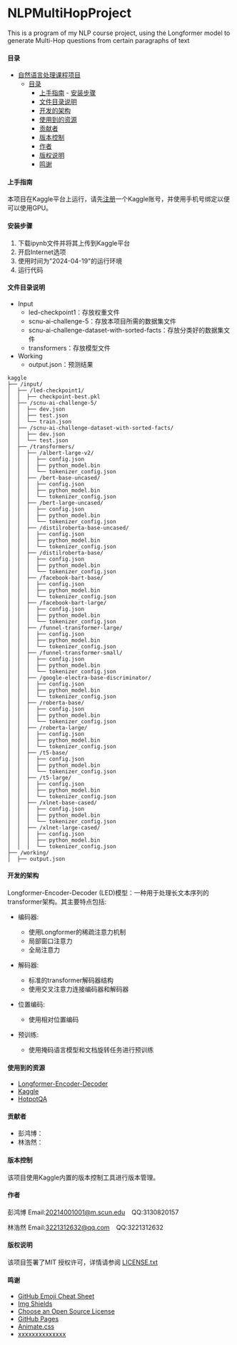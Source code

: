 # NLPMultiHopProject
This is a program of my NLP course project, using the Longformer model to generate Multi-Hop questions from certain paragraphs of text

#### 目录

- [自然语言处理课程项目](#自然语言处理课程项目)
  - [目录](#目录)
    - [上手指南](#上手指南)
          - [安装步骤](#安装步骤)
    - [文件目录说明](#文件目录说明)
    - [开发的架构](#开发的架构)
    - [使用到的资源](#使用到的资源)
    - [贡献者](#贡献者)
    - [版本控制](#版本控制)
    - [作者](#作者)
    - [版权说明](#版权说明)
    - [鸣谢](#鸣谢)

#### 上手指南

本项目在Kaggle平台上运行，请先[注册](https://www.kaggle.com/signup)一个Kaggle账号，并使用手机号绑定以便可以使用GPU。


#### 安装步骤

1. 下载ipynb文件并将其上传到Kaggle平台
2. 开启Internet选项
3. 使用时间为"2024-04-19"的运行环境
4. 运行代码


#### 文件目录说明

- Input
  - led-checkpoint1：存放权重文件
  - scnu-ai-challenge-5：存放本项目所需的数据集文件
  - scnu-ai-challenge-dataset-with-sorted-facts：存放分类好的数据集文件
  - transformers：存放模型文件
- Working
  - output.json：预测结果 

```
kaggle 
├── /input/
│  ├── /led-checkpoint1/
│  │  ├── checkpoint-best.pkl
│  ├── /scnu-ai-challenge-5/
│  │  ├── dev.json
│  │  ├── test.json
│  │  └── train.json
│  ├── /scnu-ai-challenge-dataset-with-sorted-facts/
│  │  ├── dev.json
│  │  └── test.json
│  ├── /transformers/
│  │  ├── /albert-large-v2/
│  │  │  ├── config.json
│  │  │  ├── python_model.bin
│  │  │  └── tokenizer_config.json
│  │  ├── /bert-base-uncased/
│  │  │  ├── config.json
│  │  │  ├── python_model.bin
│  │  │  └── tokenizer_config.json
│  │  ├── /bert-large-uncased/
│  │  │  ├── config.json
│  │  │  ├── python_model.bin
│  │  │  └── tokenizer_config.json
│  │  ├── /distilroberta-base-uncased/
│  │  │  ├── config.json
│  │  │  ├── python_model.bin
│  │  │  └── tokenizer_config.json
│  │  ├── /distilroberta-base/
│  │  │  ├── config.json
│  │  │  ├── python_model.bin
│  │  │  └── tokenizer_config.json
│  │  ├── /facebook-bart-base/
│  │  │  ├── config.json
│  │  │  ├── python_model.bin
│  │  │  └── tokenizer_config.json
│  │  ├── /facebook-bart-large/
│  │  │  ├── config.json
│  │  │  ├── python_model.bin
│  │  │  └── tokenizer_config.json
│  │  ├── /funnel-transformer-large/
│  │  │  ├── config.json
│  │  │  ├── python_model.bin
│  │  │  └── tokenizer_config.json
│  │  ├── /funnel-transformer-small/
│  │  │  ├── config.json
│  │  │  ├── python_model.bin
│  │  │  └── tokenizer_config.json
│  │  ├── /google-electra-base-discriminator/
│  │  │  ├── config.json
│  │  │  ├── python_model.bin
│  │  │  └── tokenizer_config.json
│  │  ├── /roberta-base/
│  │  │  ├── config.json
│  │  │  ├── python_model.bin
│  │  │  └── tokenizer_config.json
│  │  ├── /roberta-large/
│  │  │  ├── config.json
│  │  │  ├── python_model.bin
│  │  │  └── tokenizer_config.json
│  │  ├── /t5-base/
│  │  │  ├── config.json
│  │  │  ├── python_model.bin
│  │  │  └── tokenizer_config.json
│  │  ├── /t5-large/
│  │  │  ├── config.json
│  │  │  ├── python_model.bin
│  │  │  └── tokenizer_config.json
│  │  ├── /xlnet-base-cased/
│  │  │  ├── config.json
│  │  │  ├── python_model.bin
│  │  │  └── tokenizer_config.json
│  │  ├── /xlnet-large-cased/
│  │  │  ├── config.json
│  │  │  ├── python_model.bin
│  │  │  └── tokenizer_config.json
├── /working/
│  ├── output.json

```

#### 开发的架构

Longformer-Encoder-Decoder (LED)模型：一种用于处理长文本序列的transformer架构。其主要特点包括:
- 编码器:
  - 使用Longformer的稀疏注意力机制
  - 局部窗口注意力
  - 全局注意力

- 解码器:
  - 标准的transformer解码器结构
  - 使用交叉注意力连接编码器和解码器

- 位置编码:
  - 使用相对位置编码

- 预训练:
  - 使用掩码语言模型和文档旋转任务进行预训练

#### 使用到的资源

- [Longformer-Encoder-Decoder](https://huggingface.co/docs/transformers/v4.40.2/en/model_doc/led#led)
- [Kaggle](https://www.kaggle.com/)
- [HotpotQA](https://hotpotqa.github.io/)

#### 贡献者

- 彭鸿博：
- 林浩然：


#### 版本控制

该项目使用Kaggle内置的版本控制工具进行版本管理。

#### 作者

彭鸿博
Email:20214001001@m.scun.edu  &ensp; QQ:3130820157

林浩然
Email:3221312632@qq.com  &ensp; QQ:3221312632

#### 版权说明

该项目签署了MIT 授权许可，详情请参阅 [LICENSE.txt](https://github.com/shaojintian/Best_README_template/blob/master/LICENSE.txt)

#### 鸣谢

- [GitHub Emoji Cheat Sheet](https://www.webpagefx.com/tools/emoji-cheat-sheet)
- [Img Shields](https://shields.io)
- [Choose an Open Source License](https://choosealicense.com)
- [GitHub Pages](https://pages.github.com)
- [Animate.css](https://daneden.github.io/animate.css)
- [xxxxxxxxxxxxxx](https://connoratherton.com/loaders)
